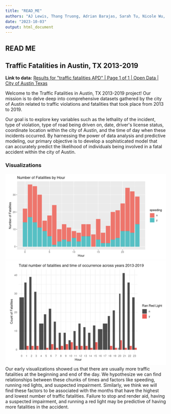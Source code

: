 ```yaml
---
title: "READ_ME"
authors: "AJ Lewis, Thang Truong, Adrian Barajas, Sarah Tu, Nicole Wu, Annmarie Chang, Sayuri Jayawardena"
date: "2023-10-03"
output: html_document
---
```



## READ ME
## Traffic Fatalities in Austin, TX 2013-2019
**Link to data:** [Results for "traffic fatalities APD" | Page 1 of 1 | Open Data | City of Austin Texas](https://data.austintexas.gov/browse?q=traffic%20fatalities%20APD&sortBy=relevance)

Welcome to the Traffic Fatalities in Austin, TX 2013-2019 project! Our mission is to delve deep into comprehensive datasets gathered by the city of Austin related to traffic violations and fatalities that took place from 2013 to 2019. 

Our goal is to explore key variables such as the lethality of the incident, type of violation, type of road being driven on, date, driver's license status, coordinate location within the city of Austin, and the time of day when these incidents occurred. By harnessing the power of data analysis and predictive modeling, our primary objective is to develop a sophisticated model that can accurately predict the likelihood of individuals being involved in a fatal accident within the city of Austin.

### Visualizations
![Figure 1](visuals/figure%201.png)
![Figure 2](visuals/figure%203.png)
Our early visualizations showed us that there are usually more traffic fatalities at the beginning and end of the day. We hypothesize we can find relationships between these chunks of times and factors like speeding, running red lights, and suspected impairment. Similarly, we think we will find these factors to be associated with the months that have the highest and lowest number of traffic fatalities.
Failure to stop and render aid, having a suspected impairment, and running a red light may be predictive of having more fatalities in the accident.



